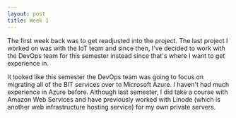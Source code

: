 ```yaml
---
layout: post
title: Week 1
---
```

The first week back was to get readjusted into the project. The last project I worked on was with the IoT team and since then, I've decided to work with the DevOps team for this semester instead since that's where I want to get experience in. 

It looked like this semester the DevOps team was going to focus on migrating all of the BIT services over to Microsoft Azure. I haven't had much experience in Azure before. Although last semester, I did take a course with Amazon Web Services and have previously worked with Linode (which is another web infrastructure hosting service) for my own private servers.